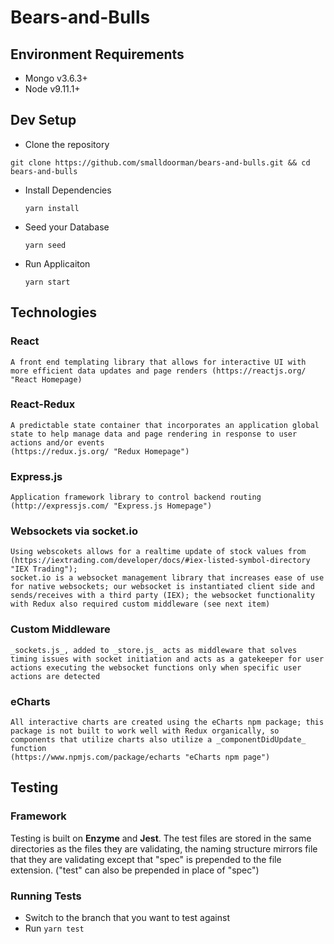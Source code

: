 # Bears-and-Bulls

## Environment Requirements
* Mongo v3.6.3+
* Node v9.11.1+

## Dev Setup
* Clone the repository

`git clone https://github.com/smalldoorman/bears-and-bulls.git && cd bears-and-bulls`

* Install Dependencies

    `yarn install`

* Seed your Database

    `yarn seed`

* Run Applicaiton

    `yarn start`

## Technologies
### React
    A front end templating library that allows for interactive UI with more efficient data updates and page renders (https://reactjs.org/ "React Homepage)
### React-Redux
    A predictable state container that incorporates an application global state to help manage data and page rendering in response to user actions and/or events
    (https://redux.js.org/ "Redux Homepage")
### Express.js
    Application framework library to control backend routing
    (http://expressjs.com/ "Express.js Homepage")
### Websockets via socket.io
    Using webscokets allows for a realtime update of stock values from 
    (https://iextrading.com/developer/docs/#iex-listed-symbol-directory "IEX Trading");
    socket.io is a websocket management library that increases ease of use for native websockets; our websocket is instantiated client side and sends/receives with a third party (IEX); the websocket functionality with Redux also required custom middleware (see next item)
### Custom Middleware
    _sockets.js_, added to _store.js_ acts as middleware that solves timing issues with socket initiation and acts as a gatekeeper for user actions executing the websocket functions only when specific user actions are detected 
### eCharts
    All interactive charts are created using the eCharts npm package; this package is not built to work well with Redux organically, so components that utilize charts also utilize a _componentDidUpdate_ function
    (https://www.npmjs.com/package/echarts "eCharts npm page")
## Testing
### Framework
Testing is built on **Enzyme** and **Jest**. The test files are stored in the same directories as the files they are validating, the naming structure mirrors file that they are validating except that "spec" is prepended to the file extension. ("test" can also be prepended in place of "spec")

### Running Tests
* Switch to the branch that you want to test against
* Run `yarn test` 